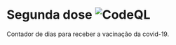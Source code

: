 # Segunda dose ![CodeQL](https://github.com/RDPodcasting/SegundaDose/workflows/CodeQL/badge.svg)
Contador de dias para receber a vacinação da covid-19.
